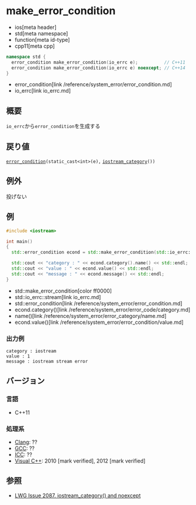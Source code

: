 # make_error_condition
* ios[meta header]
* std[meta namespace]
* function[meta id-type]
* cpp11[meta cpp]

```cpp
namespace std {
  error_condition make_error_condition(io_errc e);          // C++11
  error_condition make_error_condition(io_errc e) noexcept; // C++14
}
```
* error_condition[link /reference/system_error/error_condition.md]
* io_errc[link io_errc.md]

## 概要
`io_errc`から`error_condition`を生成する


## 戻り値
[`error_condition`](/reference/system_error/error_condition.md)`(static_cast<int>(e),` [`iostream_category`](iostream_category.md)`())`


## 例外
投げない


## 例
```cpp example
#include <iostream>

int main()
{
  std::error_condition econd = std::make_error_condition(std::io_errc::stream);

  std::cout << "category : " << econd.category().name() << std::endl;
  std::cout << "value : " << econd.value() << std::endl;
  std::cout << "message : " << econd.message() << std::endl;
}
```
* std::make_error_condition[color ff0000]
* std::io_errc::stream[link io_errc.md]
* std::error_condition[link /reference/system_error/error_condition.md]
* econd.category()[link /reference/system_error/error_code/category.md]
* name()[link /reference/system_error/error_category/name.md]
* econd.value()[link /reference/system_error/error_condition/value.md]

### 出力例
```
category : iostream
value : 1
message : iostream stream error
```

## バージョン
### 言語
- C++11

### 処理系
- [Clang](/implementation.md#clang): ??
- [GCC](/implementation.md#gcc): ??
- [ICC](/implementation.md#icc): ??
- [Visual C++](/implementation.md#visual_cpp): 2010 [mark verified], 2012 [mark verified]


## 参照
- [LWG Issue 2087. iostream_category() and noexcept](http://www.open-std.org/jtc1/sc22/wg21/docs/lwg-defects.html#2087)

